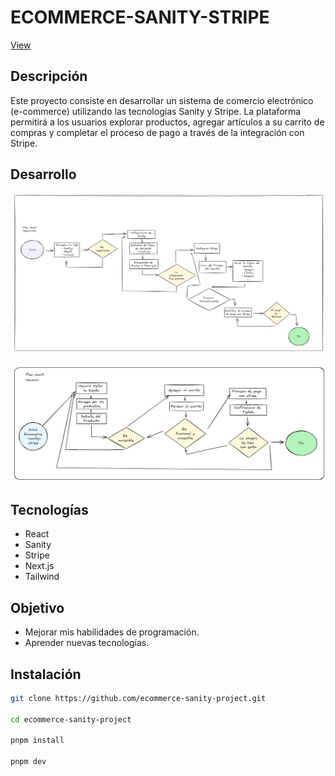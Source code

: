 # ECOMMERCE-SANITY-STRIPE

[View](https://ecommerce-sanity-project-phi.vercel.app/)

## Descripción

Este proyecto consiste en desarrollar un sistema de comercio electrónico (e-commerce) utilizando las tecnologías Sanity y Stripe. La plataforma permitirá a los usuarios explorar productos, agregar artículos a su carrito de compras y completar el proceso de pago a través de la integración con Stripe.

## Desarrollo

![development](./dev-flowchart.png)

![user-flowchart](./user-flowchart.png)

## Tecnologías

- React
- Sanity
- Stripe
- Next.js
- Tailwind

## Objetivo

- Mejorar mis habilidades de programación.
- Aprender nuevas tecnologías.

## Instalación

```bash
git clone https://github.com/ecommerce-sanity-project.git

cd ecommerce-sanity-project

pnpm install

pnpm dev

```
